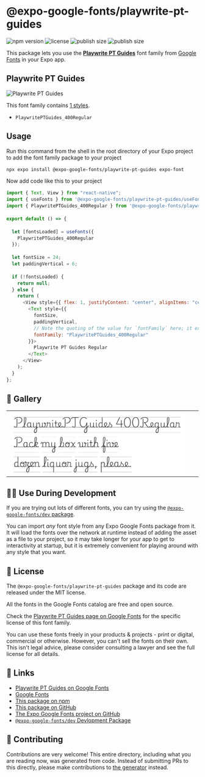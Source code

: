 # @expo-google-fonts/playwrite-pt-guides

![npm version](https://flat.badgen.net/npm/v/@expo-google-fonts/playwrite-pt-guides)
![license](https://flat.badgen.net/github/license/expo/google-fonts)
![publish size](https://flat.badgen.net/packagephobia/install/@expo-google-fonts/playwrite-pt-guides)
![publish size](https://flat.badgen.net/packagephobia/publish/@expo-google-fonts/playwrite-pt-guides)

This package lets you use the [**Playwrite PT Guides**](https://fonts.google.com/specimen/Playwrite+PT+Guides) font family from [Google Fonts](https://fonts.google.com/) in your Expo app.

## Playwrite PT Guides

![Playwrite PT Guides](./font-family.png)

This font family contains [1 styles](#-gallery).

- `PlaywritePTGuides_400Regular`

## Usage

Run this command from the shell in the root directory of your Expo project to add the font family package to your project

```sh
npx expo install @expo-google-fonts/playwrite-pt-guides expo-font
```

Now add code like this to your project

```js
import { Text, View } from "react-native";
import { useFonts } from '@expo-google-fonts/playwrite-pt-guides/useFonts';
import { PlaywritePTGuides_400Regular } from '@expo-google-fonts/playwrite-pt-guides/400Regular';

export default () => {

  let [fontsLoaded] = useFonts({
    PlaywritePTGuides_400Regular
  });

  let fontSize = 24;
  let paddingVertical = 6;

  if (!fontsLoaded) {
    return null;
  } else {
    return (
      <View style={{ flex: 1, justifyContent: "center", alignItems: "center" }}>
        <Text style={{
          fontSize,
          paddingVertical,
          // Note the quoting of the value for `fontFamily` here; it expects a string!
          fontFamily: "PlaywritePTGuides_400Regular"
        }}>
          Playwrite PT Guides Regular
        </Text>
      </View>
    );
  }
};
```

## 🔡 Gallery


||||
|-|-|-|
|![PlaywritePTGuides_400Regular](./400Regular/PlaywritePTGuides_400Regular.ttf.png)||||


## 👩‍💻 Use During Development

If you are trying out lots of different fonts, you can try using the [`@expo-google-fonts/dev` package](https://github.com/expo/google-fonts/tree/master/font-packages/dev#readme).

You can import _any_ font style from any Expo Google Fonts package from it. It will load the fonts over the network at runtime instead of adding the asset as a file to your project, so it may take longer for your app to get to interactivity at startup, but it is extremely convenient for playing around with any style that you want.


## 📖 License

The `@expo-google-fonts/playwrite-pt-guides` package and its code are released under the MIT license.

All the fonts in the Google Fonts catalog are free and open source.

Check the [Playwrite PT Guides page on Google Fonts](https://fonts.google.com/specimen/Playwrite+PT+Guides) for the specific license of this font family.

You can use these fonts freely in your products & projects - print or digital, commercial or otherwise. However, you can't sell the fonts on their own. This isn't legal advice, please consider consulting a lawyer and see the full license for all details.

## 🔗 Links

- [Playwrite PT Guides on Google Fonts](https://fonts.google.com/specimen/Playwrite+PT+Guides)
- [Google Fonts](https://fonts.google.com/)
- [This package on npm](https://www.npmjs.com/package/@expo-google-fonts/playwrite-pt-guides)
- [This package on GitHub](https://github.com/expo/google-fonts/tree/master/font-packages/playwrite-pt-guides)
- [The Expo Google Fonts project on GitHub](https://github.com/expo/google-fonts)
- [`@expo-google-fonts/dev` Devlopment Package](https://github.com/expo/google-fonts/tree/master/font-packages/dev)

## 🤝 Contributing

Contributions are very welcome! This entire directory, including what you are reading now, was generated from code. Instead of submitting PRs to this directly, please make contributions to [the generator](https://github.com/expo/google-fonts/tree/master/packages/generator) instead.
